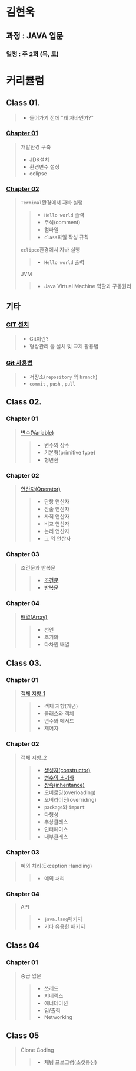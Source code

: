 # 김현욱
## 과정 : JAVA 입문
### 일정 : 주 2회 (목, 토)

# 커리큘럼
## Class 01. 
> - 들어가기 전에 "왜 자바인가?"
### [Chapter 01](./src/study/document/class01/SetupJava.md)
> 개발환경 구축
> - JDK설치
> - 환경변수 설정
> - eclipse

### [Chapter 02](./src/study/document/class01/Terminal.md)
> `Terminal`환경에서 자바 실행
> > - `Hello world` 출력
> > - 주석(comment)
> > - 컴파일
> > - `class`파일 작성 규칙
>
> `eclipce`환경에서 자바 실행
> > - `Hello world` 출력
> 
> JVM
> > - Java Virtual Machine 역할과 구동원리

## 기타
### [GIT 설치](./src/study/document/class01/Git.md)
> - Git이란?
> - 형상관리 툴 설치 및 교제 활용법

### [Git 사용법](./src/study/document/class01/UseGit.md)
> - 저장소(`repository` 와 `branch`)
> - `commit` , `push` , `pull`

## Class 02.
### Chapter 01
> [변수(Variable)](./src/study/document/class02/variable.md)
> > - 변수와 상수
> > - 기본형(primitive type)
> > - 형변환

### Chapter 02
> [연산자(Operator)](./src/study/document/class02/operator.md)
> > - 단항 연산자
> > - 산술 연산자
> > - 사칙 연산자
> > - 비교 연산자
> > - 논리 연산자
> > - 그 외 연산자

### Chapter 03
> 조건문과 반복문
> > - [조건문](./src/study/document/class02/if.md)
> > - [반복문](./src/study/document/class02/loop.md)

### Chapter 04
> [배열(Array)](./src/study/document/class02/array.md)
> > - 선언
> > - 초기화
> > - 다차원 배열

## Class 03.
### Chapter 01
> [객체 지향_1](./src/study/document/class03/OPP_01.md)
> > - 객체 지향(개념)
> > - 클래스와 객체
> > - 변수와 메서드
> > - 제어자

### Chapter 02
> 객체 지향_2
> > - [생성자(constructor)](./src/study/document/class03/OOP_02_constructor.md)
> > - [변수의 초기화](./src/study/document/class03/OOP_03_variable_initialize.md)
> > - [상속(inheritance)](./src/document/class03/OOP_03_inheritance.md)
> > - 오버로딩(overloading)
> > - 오버라이딩(overriding)
> > - `package`와 `import`
> > - 다형성
> > - 추상클래스
> > - 인터페이스
> > - 내부클래스

### Chapter 03
> 예외 처리(Exception Handling)
> > - 예외 처리

### Chapter 04
> API
> > - `java.lang`패키지
> > - 기타 유용한 패키지

## Class 04
### Chapter 01
> 중급 입문
> > - 쓰레드
> > - 지네릭스
> > - 애너테이션
> > - 입/출력
> > - Networking

## Class 05
> Clone Coding
> > - 채팅 프로그램(소캣통신)
